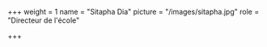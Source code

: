 +++
weight = 1
name = "Sitapha Dia"
picture = "/images/sitapha.jpg"
role = "Directeur de l'école"

+++
~~~~

